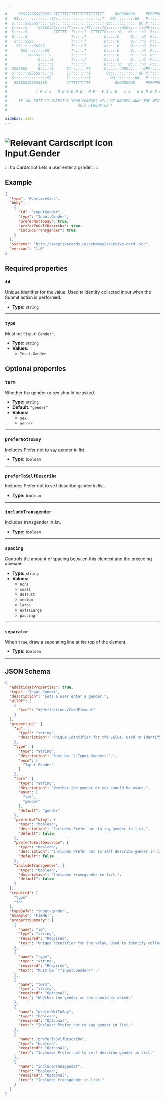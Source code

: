 ```yaml
---

#     SSSSSSSSSSSSSSS TTTTTTTTTTTTTTTTTTTTTTT     OOOOOOOOO     PPPPPPPPPPPPPPPPP    !!!  
#   SS:::::::::::::::ST:::::::::::::::::::::T   OO:::::::::OO   P::::::::::::::::P  !!:!! 
#  S:::::SSSSSS::::::ST:::::::::::::::::::::T OO:::::::::::::OO P::::::PPPPPP:::::P !:::! 
#  S:::::S     SSSSSSST:::::TT:::::::TT:::::TO:::::::OOO:::::::OPP:::::P     P:::::P!:::! 
#  S:::::S            TTTTTT  T:::::T  TTTTTTO::::::O   O::::::O  P::::P     P:::::P!:::! 
#  S:::::S                    T:::::T        O:::::O     O:::::O  P::::P     P:::::P!:::! 
#   S::::SSSS                 T:::::T        O:::::O     O:::::O  P::::PPPPPP:::::P !:::! 
#    SS::::::SSSSS            T:::::T        O:::::O     O:::::O  P:::::::::::::PP  !:::! 
#      SSS::::::::SS          T:::::T        O:::::O     O:::::O  P::::PPPPPPPPP    !:::! 
#         SSSSSS::::S         T:::::T        O:::::O     O:::::O  P::::P            !:::! 
#              S:::::S        T:::::T        O:::::O     O:::::O  P::::P            !!:!! 
#              S:::::S        T:::::T        O::::::O   O::::::O  P::::P             !!!   
#  SSSSSSS     S:::::S      TT:::::::TT      O:::::::OOO:::::::OPP::::::PP                 
#  S::::::SSSSSS:::::S      T:::::::::T       OO:::::::::::::OO P::::::::P           !!!  
#  S:::::::::::::::SS       T:::::::::T         OO:::::::::OO   P::::::::P          !!:!! 
#   SSSSSSSSSSSSSSS         TTTTTTTTTTT           OOOOOOOOO     PPPPPPPPPP           !!!  
#                                                                                          
#             T H I S   R E A D M E . M D   F I L E   I S   G E N E R A T E D !           
#                                                                                         
#     IF YOU EDIT IT DIRECTLY YOUR CHANGES WILL BE WASHED AWAY THE NEXT TIME THIS FILE  
#                                GETS GENERATED !
#                                                                                         

sidebar: auto
---
```


# <img class="header-prefix-icon" :src="$withBase('/cardscript-assets/icons/24dp/input-gender.svg')" alt="Relevant Cardscript icon">Input.Gender

::: tip Cardscript
Lets a user enter a gender.
:::

## Example

``` json
{
  "type": "AdaptiveCard",
  "body": [
    {
      "id": "inputGender",
      "type": "Input.Gender",
      "preferNotToSay": true,
      "preferToSelfDescribe": true,
      "includeTransgender": true
    }
  ],
  "$schema": "http://adaptivecards.io/schemas/adaptive-card.json",
  "version": "1.0"
}
```

## Required properties

### `id`

Unique identifier for the value. Used to identify collected input when the Submit action is performed.

* **Type:** `string`

----

### `type`

Must be `"Input.Gender"`.

* **Type:** `string`
* **Values:**
  * `Input.Gender`

## Optional properties

### `term`

Whether the gender or sex should be asked.

* **Type:** `string`
* **Default:** `"gender"`
* **Values:**
  * `sex`
  * `gender`

----

### `preferNotToSay`

Includes Prefer not to say gender in list.

* **Type:** `boolean`

----

### `preferToSelfDescribe`

Includes Prefer not to self describe gender in list.

* **Type:** `boolean`

----

### `includeTransgender`

Includes transgender in list.

* **Type:** `boolean`

----

### `spacing`

Controls the amount of spacing between this element and the preceding element.

* **Type:** `string`
* **Values:**
  * `none`
  * `small`
  * `default`
  * `medium`
  * `large`
  * `extraLarge`
  * `padding`

----

### `separator`

When `true`, draw a separating line at the top of the element.

* **Type:** `boolean`



<hr>

## JSON Schema

``` json
{
  "additionalProperties": true,
  "type": "Input.Gender",
  "description": "Lets a user enter a gender.",
  "allOf": [
    {
      "$ref": "#/definitions/CardElement"
    }
  ],
  "properties": {
    "id": {
      "type": "string",
      "description": "Unique identifier for the value. Used to identify collected input when the Submit action is performed."
    },
    "type": {
      "type": "string",
      "description": "Must be `\"Input.Gender\"`.",
      "enum": [
        "Input.Gender"
      ]
    },
    "term": {
      "type": "string",
      "description": "Whether the gender or sex should be asked.",
      "enum": [
        "sex",
        "gender"
      ],
      "default": "gender"
    },
    "preferNotToSay": {
      "type": "boolean",
      "description": "Includes Prefer not to say gender in list.",
      "default": false
    },
    "preferToSelfDescribe": {
      "type": "boolean",
      "description": "Includes Prefer not to self describe gender in list.",
      "default": false
    },
    "includeTransgender": {
      "type": "boolean",
      "description": "Includes transgender in list.",
      "default": false
    }
  },
  "required": [
    "type",
    "id"
  ],
  "typeSafe": "input-gender",
  "example": "FIXME!",
  "propertySummary": [
    {
      "name": "id",
      "type": "string",
      "required": "Required",
      "text": "Unique identifier for the value. Used to identify collected input when the Submit action is performed."
    },
    {
      "name": "type",
      "type": "string",
      "required": "Required",
      "text": "Must be `\"Input.Gender\"`."
    },
    {
      "name": "term",
      "type": "string",
      "required": "Optional",
      "text": "Whether the gender or sex should be asked."
    },
    {
      "name": "preferNotToSay",
      "type": "boolean",
      "required": "Optional",
      "text": "Includes Prefer not to say gender in list."
    },
    {
      "name": "preferToSelfDescribe",
      "type": "boolean",
      "required": "Optional",
      "text": "Includes Prefer not to self describe gender in list."
    },
    {
      "name": "includeTransgender",
      "type": "boolean",
      "required": "Optional",
      "text": "Includes transgender in list."
    }
  ]
}
```
